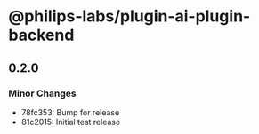 # @philips-labs/plugin-ai-plugin-backend

## 0.2.0

### Minor Changes

- 78fc353: Bump for release
- 81c2015: Initial test release
